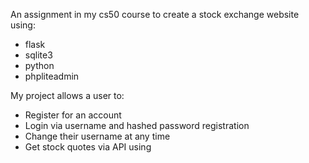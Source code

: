 An assignment in my cs50 course to create a stock exchange website using:

<ul>
<li>flask</li>
<li>sqlite3</li>
<li>python</li>
<li>phpliteadmin</li>
</ul>

My project allows a user to:

<ul>
<li>Register for an account</li>
<li>Login via username and hashed password registration</li>
<li>Change their username at any time</li>
<li>Get stock quotes via API using <a href="https://iexcloud.io/console/search>IEXCLOUD</a></li>
<li>Buy and sell stocks using allotted money</li>
<li>View their portfolio</li>
<li>View their transaction history</li>
<li>View their profits</li>
</ul>

My databases included:

<ul>
<li>Users</li>
<li>Stocks</li>
<li>History</li>
</ul>

This was an awesome project that I learned a great deal from! I would love any feedback for improvement!
